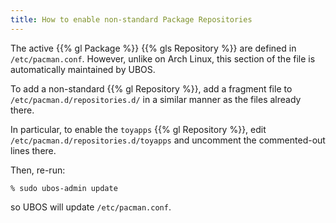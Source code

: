 ```yaml
---
title: How to enable non-standard Package Repositories
---
```


The active {{% gl Package %}} {{% gls Repository %}} are defined in
``/etc/pacman.conf``. However, unlike on Arch Linux, this section of
the file is automatically maintained by UBOS.

To add a non-standard {{% gl Repository %}}, add a fragment file to
``/etc/pacman.d/repositories.d/`` in a similar manner as the files already
there.

In particular, to enable the ``toyapps`` {{% gl Repository %}}, edit
``/etc/pacman.d/repositories.d/toyapps`` and uncomment the commented-out
lines there.

Then, re-run:

``
% sudo ubos-admin update
``

so UBOS will update ``/etc/pacman.conf``.
